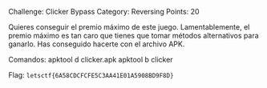 Challenge: Clicker Bypass
Category: Reversing
Points: 20

Quieres conseguir el premio máximo de este juego. Lamentablemente, el premio máximo es tan caro que tienes que tomar métodos alternativos para ganarlo. Has conseguido hacerte con el archivo APK.

Comandos:
apktool d clicker.apk
apktool b clicker

Flag: `letsctf{6A58CDCFCFE5C3AA41E01A5908BD9F8D}`
